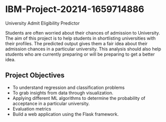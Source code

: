# IBM-Project-20214-1659714886
University Admit Eligibility Predictor

Students are often worried about their chances of admission to University. 
The aim of this project is to help students in shortlisting universities with their profiles. 
The predicted output gives them a fair idea about their admission chances in a particular university.
This analysis should also help students who are currently preparing or will be preparing to get a better idea.

## Project Objectives
- To understand regression and classification problems
- To grab insights from data through visualization.
- Applying different ML algorithms to determine the probability of acceptance in a particular university.
- Evaluation metrics
- Build a web application using the Flask framework.
